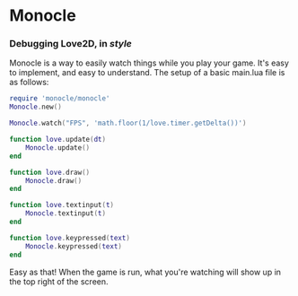 # Monocle

### Debugging Love2D, in *style*

Monocle is a way to easily watch things while you play your game. 
It's easy to implement, and easy to understand. The setup of a basic main.lua file is as follows:

```lua
require 'monocle/monocle'
Monocle.new()

Monocle.watch("FPS", 'math.floor(1/love.timer.getDelta())')

function love.update(dt)
	Monocle.update()
end

function love.draw()
	Monocle.draw()
end

function love.textinput(t)
	Monocle.textinput(t)
end

function love.keypressed(text)
	Monocle.keypressed(text)
end
```
Easy as that! When the game is run, what you're watching will show up in the top right of the screen.

